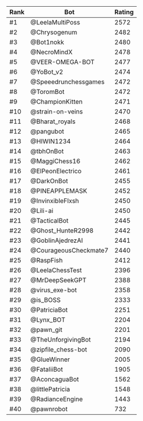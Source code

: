 Rank|Bot|Rating
---|---|---
#1|@LeelaMultiPoss|2572
#2|@Chrysogenum|2482
#3|@Bot1nokk|2480
#4|@NecroMindX|2478
#5|@VEER-OMEGA-BOT|2477
#6|@YoBot_v2|2474
#7|@Speeedrunchessgames|2472
#8|@ToromBot|2472
#9|@ChampionKitten|2471
#10|@strain-on-veins|2470
#11|@Bharat_royals|2468
#12|@pangubot|2465
#13|@HIWIN1234|2464
#14|@tbhOnBot|2463
#15|@MaggiChess16|2462
#16|@ElPeonElectrico|2461
#17|@DarkOnBot|2455
#18|@PINEAPPLEMASK|2452
#19|@InvinxibleFlxsh|2450
#20|@Lili-ai|2450
#21|@TacticalBot|2445
#22|@Ghost_HunteR2998|2442
#23|@GoblinAjedrezAI|2441
#24|@CourageousCheckmate7|2440
#25|@RaspFish|2412
#26|@LeelaChessTest|2396
#27|@MrDeepSeekGPT|2388
#28|@virus_exe-bot|2358
#29|@is_BOSS|2333
#30|@PatriciaBot|2251
#31|@Lynx_BOT|2204
#32|@pawn_git|2201
#33|@TheUnforgivingBot|2194
#34|@zipfile_chess-bot|2090
#35|@GlueWinner|2005
#36|@FataliiBot|1905
#37|@AconcaguaBot|1562
#38|@littlePatricia|1548
#39|@RadianceEngine|1443
#40|@pawnrobot|732
